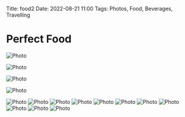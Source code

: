 Title: food2
Date: 2022-08-21 11:00
Tags: Photos, Food, Beverages, Travelling


# Perfect Food
![Photo](/images/food/IMG_20180621_132749.jpg)

![Photo](/images/food/IMG_20170913_205645.jpg)

![Photo](/images/food/IMG_20211023_185541.jpg)


![Photo](/images/food/IMG_20220615_124910.jpg)

![Photo](/images/food/IMG_20220711_210311.jpg)
![Photo](/images/food/IMG_20220615_124910.jpg)
![Photo](/images/food/IMG_20220722_194256.jpg)
![Photo](/images/food/IMG_20220731_125439.jpg)
![Photo](/images/food/IMG_20220723_135314.jpg)
![Photo](/images/food/IMG_20220731_144716.jpg)
![Photo](/images/food/IMG_20220731_144724.jpg)
![Photo](/images/food/IMG_20220731_144727.jpg)
![Photo](/images/food/IMG_20220802_182829.jpg)
![Photo](/images/food/IMG_20220807_122732.jpg)
![Photo](/images/food/IMG_20220807_134941.jpg)
